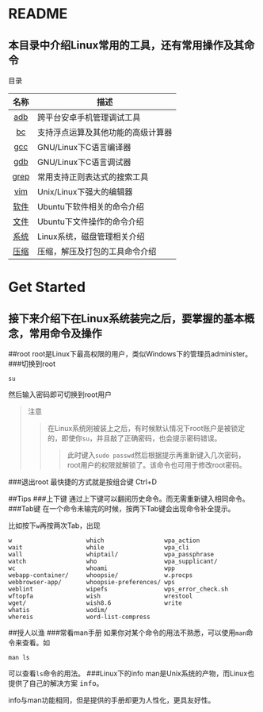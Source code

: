 README
======
本目录中介绍Linux常用的工具，还有常用操作及其命令
------
目录

|名称|描述|
|:-------------:|-----|
|[adb](./adb.md)|跨平台安卓手机管理调试工具|
|[bc](./bc.md)|支持浮点运算及其他功能的高级计算器|
|[gcc](./gcc.md)|GNU/Linux下C语言编译器|
|[gdb](./gdb.md)|GNU/Linux下C语言调试器|
|[grep](./grep.md)|常用支持正则表达式的搜索工具|
|[vim](./vim.md)|Unix/Linux下强大的编辑器|
|[软件](./Software.md.md)|Ubuntu下软件相关的命令介绍|
|[文件](./File.md)|Ubuntu下文件操作的命令介绍|
|[系统](./System.md)|Linux系统，磁盘管理相关介绍|
|[压缩](./Compress.md)|压缩，解压及打包的工具命令介绍|


Get Started
=========
接下来介绍下在Linux系统装完之后，要掌握的基本概念，常用命令及操作
---------
##root
root是Linux下最高权限的用户，类似Windows下的管理员administer。
###切换到root

    su
然后输入密码即可切换到root用户
>注意
>>在Linux系统刚被装上之后，有时候默认情况下root账户是被锁定的，即使你`su`，并且敲了正确密码，也会提示密码错误。
>>>此时键入`sudo passwd`然后根据提示再重新键入几次密码，root用户的权限就解锁了。该命令也可用于修改root密码。

###退出root
最快捷的方式就是按组合键 Ctrl+D

##Tips
###上下键
通过上下键可以翻阅历史命令。而无需重新键入相同命令。
###Tab键
在一个命令未输完的时候，按两下Tab键会出现命令补全提示。

比如按下`w`再按两次Tab，出现
```
w                     which                 wpa_action
wait                  while                 wpa_cli
wall                  whiptail/             wpa_passphrase
watch                 who                   wpa_supplicant/
wc                    whoami                wpp
webapp-container/     whoopsie/             w.procps
webbrowser-app/       whoopsie-preferences/ wps
weblint               wipefs                wps_error_check.sh
wftopfa               wish                  wrestool
wget/                 wish8.6               write
whatis                wodim/                
whereis               word-list-compress   
```
##授人以渔
###常看man手册
如果你对某个命令的用法不熟悉，可以使用`man`命令来查看。如

    man ls
可以查看`ls`命令的用法。
###Linux下的info
man是Unix系统的产物，而Linux也提供了自己的解决方案 <kbd>info</kbd>。

info与man功能相同，但是提供的手册却更为人性化，更具友好性。
